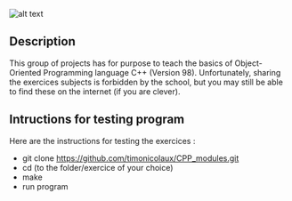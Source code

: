 ![alt text](https://admissions.42lyon.fr/uploads/admissions/campus/logo_website/17/Logo_noir__1_.svg)

## Description

This group of projects has for purpose to teach the basics of Object-Oriented Programming language C++ (Version 98).
Unfortunately, sharing the exercices subjects is forbidden by the school, but you may still be able to find these on the internet (if you are clever).

## Intructions for testing program

Here are the instructions for testing the exercices :

- git clone https://github.com/timonicolaux/CPP_modules.git
- cd (to the folder/exercice of your choice)
- make
- run program
